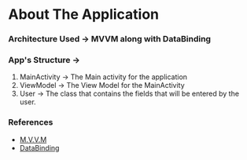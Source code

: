 # About The Application

### Architecture Used -> MVVM along with DataBinding

### App's Structure ->
1. MainActivity -> The Main activity for the application
2. ViewModel -> The View Model for the MainActivity
3. User -> The class that contains the fields that will be entered by the user.

### References
* [M.V.V.M](https://en.wikipedia.org/wiki/Model%E2%80%93view%E2%80%93viewmodel)
* [DataBinding](https://developer.android.com/topic/libraries/data-binding)
